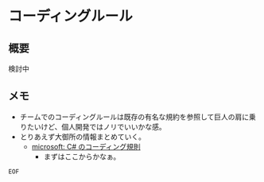 # コーディングルール

## 概要

検討中

## メモ

- チームでのコーディングルールは既存の有名な規約を参照して巨人の肩に乗りたいけど、個人開発ではノリでいいかな感。
- とりあえず大御所の情報まとめていく。
	- [microsoft: C# のコーディング規則](https://docs.microsoft.com/ja-jp/dotnet/csharp/programming-guide/inside-a-program/coding-conventions)
		- まずはここからかなぁ。


`EOF`